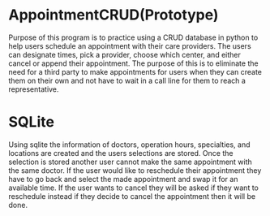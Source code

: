 # AppointmentCRUD(Prototype)

Purpose of this program is to practice using a CRUD database in python to help users schedule an appointment with their care providers. The users can designate times, pick a provider, choose which center, and either cancel or append their appointment. The purpose of this is to eliminate the need for a third party to make appointments for users when they can create them on their own and not have to wait in a call line for them to reach a representative.

# SQLite

Using sqlite the information of doctors, operation hours, specialties, and locations are created and the users selections are stored. Once the selection is stored another user cannot make the same appointment with the same doctor. If the user would like to reschedule their appointment they have to go back and select the made appointment and swap it for an available time. If the user wants to cancel they will be asked if they want to reschedule instead if they decide to cancel the appointment then it will be done.
